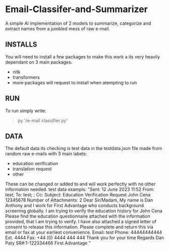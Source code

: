 # Email-Classifer-and-Summarizer
A simple AI implementation of 2 models to summarize, categorize and extract names from a jumbled mess of raw e-mail.

## INSTALLS
You will need to install a few packages to make this work a its very heavily dependant on 3 main packages.
  - nltk
  - transformers
  - more packages will request to install when atempting to run


## RUN
To run simply write:
  > py '/e-mail classifier.py'


## DATA
The default data its checking is test data in the testdata.json file made from random raw e-mails with 3 main labels:
  - education verification
  - translation request
  - other

These can be changed or added to and will work perfectly with no other information needed.
test data exampls:
  "Sent: 12 June 2023 11:52 From: test; To: test; ; Cc: Subject: Education Verification Request John Cena 12345678 Number of Attachments: 2 Dear Sir/Madam, My name is Dan Anthony and I work for First Advantage who conducts background screening globally. I am trying to verify the education history for John Cena Please find the education questionnaire attached with the information provided, that I am trying to verify. I have also attached a signed letter of consent to release this information. Please complete and return this via email or fax at your earliest convenience. Email: test Phone: 44444444444 Ext. 4444 Fax: +44 (0) 4444 444 444 Thank you for your time Regards Dan Paty SR#:1-122334466 First Advantage "
